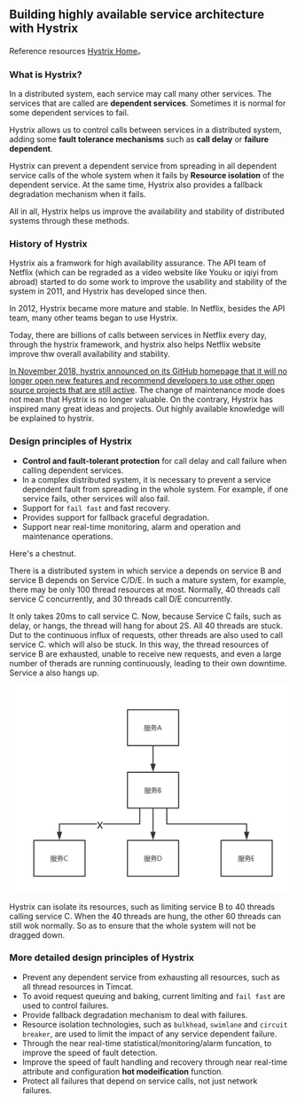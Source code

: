 ## Building highly available service architecture with Hystrix
Reference resources [Hystrix Home](https://github.com/Netflix/Hystrix/wiki#what)。

### What is Hystrix?
In a distributed system, each service may call many other services. The services that are called are **dependent services**. Sometimes it is normal for some dependent services to fail.

Hystrix allows us to control calls between services in a distributed system, adding some **fault tolerance mechanisms** such as **call delay** or **failure dependent**.

Hystrix can prevent a dependent service from spreading in all dependent service calls of the whole system when it fails by **Resource isolation** of the dependent service. At the same time, Hystrix also provides a fallback degradation mechanism when it fails.

All in all, Hystrix helps us improve the availability and stability of distributed systems through these methods.

### History of Hystrix
Hystrix ais a framwork for high availability assurance. The API team of Netflix (which can be regraded as a video website like Youku or iqiyi from abroad) started to do some work to improve the usability and stability of the system in 2011, and Hystrix has developed since then.

In 2012, Hystrix became more mature and stable. In Netflix, besides the API team, many other teams began to use Hystrix.

Today, there are billions of calls between services in Netflix every day, through the hystrix framework, and hystrix also helps Netflix website improve thw overall availability and stability.

[In November 2018, hystrix announced on its GitHub homepage that it will no longer open new features and recommend developers to use other open source projects that are still active](https://github.com/Netflix/Hystrix/blob/master/README.md#hystrix-status). The change of maintenance mode does not mean that Hystrix is no longer valuable. On the contrary, Hystrix has inspired many great ideas and projects. Out highly available knowledge will be explained to hystrix.

### Design principles of Hystrix
- **Control and fault-tolerant protection** for call delay and call failure when calling dependent services.
- In a complex distributed system, it is necessary to prevent a service dependent fault from spreading in the whole system. For example, if one service fails, other services will also fail.
- Support for `fail fast` and fast recovery.
- Provides support for fallback graceful degradation.
- Support near real-time monitoring, alarm and operation and maintenance operations.


Here's a chestnut.

There is a distributed system in which service a depends on service B and service B depends on Service C/D/E. In such a mature system, for example, there may be only 100 thread resources at most. Normally, 40 threads call service C concurrently, and 30 threads call D/E concurrently.

It only takes 20ms to call service C. Now, because Service C fails, such as delay, or hangs, the thread will hang for about 2S. All 40 threads are stuck. Dut to the continuous influx of requests, other threads are also used to call service C. which will also be stuck. In this way, the thread resources of service B are exhausted, unable to receive new requests, and even a large number of therads are running continuously, leading to their own downtime. Service a also hangs up.

![service-invoke-road](/images/service-invoke-road.png)

Hystrix can isolate its resources, such as limiting service B to 40 threads calling service C. When the 40 threads are hung, the other 60 threads can still wok normally. So as to ensure that the whole system will not be dragged down.

### More detailed design principles of Hystrix
- Prevent any dependent service from exhausting all resources, such as all thread resources in Timcat.
- To avoid request queuing and baking, current limiting and `fail fast` are used to control failures.
- Provide fallback degradation mechanism to deal with failures.
- Resource isolation technologies, such as `bulkhead`, `swimlane` and `circuit breaker`, are used to limit the impact of any service dependent failure.
- Through the near real-time statistical/monitoring/alarm funcation, to improve the speed of fault detection.
- Improve the speed of fault handling and recovery through near real-time attribute and configuration **hot modeification** function.
- Protect all failures that depend on service calls, not just network failures.
